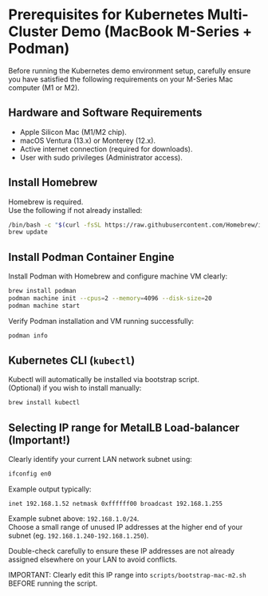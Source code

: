 # Prerequisites for Kubernetes Multi-Cluster Demo (MacBook M-Series + Podman)

Before running the Kubernetes demo environment setup, carefully ensure you have satisfied the following requirements on your M-Series Mac computer (M1 or M2).

## Hardware and Software Requirements

- Apple Silicon Mac (M1/M2 chip).
- macOS Ventura (13.x) or Monterey (12.x).
- Active internet connection (required for downloads).
- User with sudo privileges (Administrator access).

## Install Homebrew

Homebrew is required.  
Use the following if not already installed:

```bash
/bin/bash -c "$(curl -fsSL https://raw.githubusercontent.com/Homebrew/install/HEAD/install.sh)"
brew update
```

## Install Podman Container Engine

Install Podman with Homebrew and configure machine VM clearly:

```bash
brew install podman
podman machine init --cpus=2 --memory=4096 --disk-size=20
podman machine start
```

Verify Podman installation and VM running successfully:

```bash
podman info
```

## Kubernetes CLI (`kubectl`)

Kubectl will automatically be installed via bootstrap script.  
(Optional) if you wish to install manually:

```bash
brew install kubectl
```

## Selecting IP range for MetalLB Load-balancer (Important!)

Clearly identify your current LAN network subnet using:

```bash
ifconfig en0
```

Example output typically:

```
inet 192.168.1.52 netmask 0xffffff00 broadcast 192.168.1.255
```

Example subnet above: `192.168.1.0/24`.  
Choose a small range of unused IP addresses at the higher end of your subnet (eg. `192.168.1.240-192.168.1.250`).  

Double-check carefully to ensure these IP addresses are not already assigned elsewhere on your LAN to avoid conflicts.

IMPORTANT: Clearly edit this IP range into `scripts/bootstrap-mac-m2.sh` BEFORE running the script.
